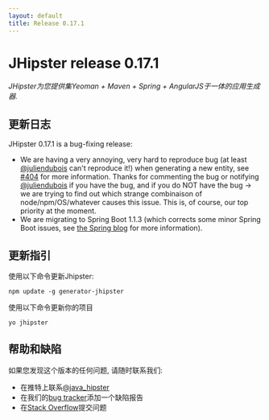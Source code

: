 ```yaml
---
layout: default
title: Release 0.17.1
---
```


JHipster release 0.17.1
==================

*JHipster为您提供集Yeoman + Maven + Spring + AngularJS于一体的应用生成器.*

更新日志
----------

JHipster 0.17.1 is a bug-fixing release:

- We are having a very annoying, very hard to reproduce bug (at least [@juliendubois](https://twitter.com/juliendubois) can't reproduce it!) when generating a new entity, see [#404](https://github.com/jhipster/generator-jhipster/issues/404) for more information. Thanks for commenting the bug or notifying [@juliendubois](https://twitter.com/juliendubois) if you have the bug, and if you do NOT have the bug -> we are trying to find out which strange combinaison of node/npm/OS/whatever causes this issue. This is, of course, our top priority at the moment.
- We are migrating to Spring Boot 1.1.3 (which corrects some minor Spring Boot issues, see [the Spring blog](http://spring.io/blog/2014/06/27/spring-boot-1-1-3-available-now) for more information).

更新指引
------------

使用以下命令更新Jhipster:

```
npm update -g generator-jhipster
```

使用以下命令更新你的项目

```
yo jhipster
```

帮助和缺陷
--------------

如果您发现这个版本的任何问题, 请随时联系我们:

- 在推特上联系[@java_hipster](https://twitter.com/java_hipster)
- 在我们的[bug tracker](https://github.com/jhipster/generator-jhipster/issues?state=open)添加一个缺陷报告
- 在[Stack Overflow](http://stackoverflow.com/tags/jhipster/info)提交问题
